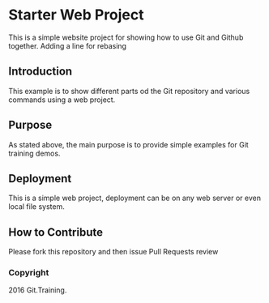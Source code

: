 # Starter Web Project

This is a simple website project for showing how to use Git and Github together. Adding a line for rebasing

## Introduction

This example is to show different parts od the Git repository and various commands using a web project.

## Purpose

As stated above, the main purpose is to provide simple examples for Git training demos.

## Deployment

This is a simple web project, deployment can be on any web server or even local file system.

## How to Contribute

Please fork this repository and then issue Pull Requests review

### Copyright
2016 
Git.Training.
